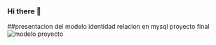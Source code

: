 ### Hi there 👋
##presentacion del modelo identidad relacion en mysql proyecto final
![modelo proyecto](https://user-images.githubusercontent.com/87336816/126179185-90ca1c47-7f18-46d5-b372-a2dc352e8a31.png)
